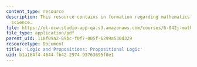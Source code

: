```yaml
---
content_type: resource
description: This resource contains in formation regarding mathematics for computer
  science.
file: https://ol-ocw-studio-app-qa.s3.amazonaws.com/courses/6-042j-mathematics-for-computer-science-spring-2015/b1a164f44644fb42297493763695f0e1_MIT6_042JS16_PropositLogic.pdf
file_type: application/pdf
parent_uid: 118f09a2-89bc-f0f7-005f-6299a530d329
resourcetype: Document
title: 'Logic and Propositions: Propositional Logic'
uid: b1a164f4-4644-fb42-2974-93763695f0e1
---
```

